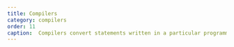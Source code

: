 ```yaml
---
title: Compilers
category: compilers
order: 11
caption:  Compilers convert statements written in a particular programming language into machine code. How exactly does this work? Find out!
---
```

